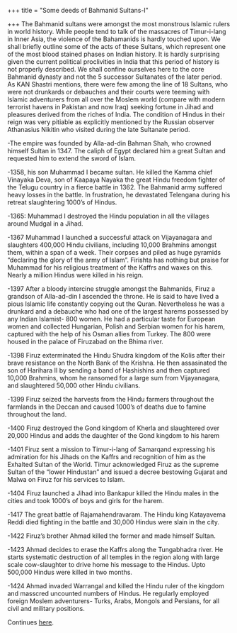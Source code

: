+++
title = "Some deeds of Bahmanid Sultans-I"

+++
The Bahmanid sultans were amongst the most monstrous Islamic rulers in
world history. While people tend to talk of the massacres of
Timur-i-lang in Inner Asia, the violence of the Bahamanids is hardly
touched upon. We shall briefly outline some of the acts of these
Sultans, which represent one of the most blood stained phases on Indian
history. It is hardly surprising given the current political
proclivities in India that this period of history is not properly
described. We shall confine ourselves here to the core Bahmanid dynasty
and not the 5 successor Sultanates of the later period. As KAN Shastri
mentions, there were few among the line of 18 Sultans, who were not
drunkards or debauches and their courts were teeming with Islamic
adventurers from all over the Moslem world (compare with modern
terrorist havens in Pakistan and now Iraq) seeking fortune in Jihad and
pleasures derived from the riches of India. The condition of Hindus in
their reign was very pitiable as explicitly mentioned by the Russian
observer Athanasius Nikitin who visited during the late Sultanate
period.

\-The empire was founded by Alla-ad-din Bahman Shah, who crowned himself
Sultan in 1347. The caliph of Egypt declared him a great Sultan and
requested him to extend the sword of Islam.

\-1358, his son Muhammad I became sultan. He killed the Kamma chief
Vinayaka Deva, son of Kaapaya Nayaka the great Hindu freedom fighter of
the Telugu country in a fierce battle in 1362. The Bahmanid army
suffered heavy losses in the battle. In frustration, he devastated
Telengana during his retreat slaughtering 1000’s of Hindus.

\-1365: Muhammad I destroyed the Hindu population in all the villages
around Mudgal in a Jihad.

\-1367 Muhammad I launched a successful attack on Vijayanagara and
slaughters 400,000 Hindu civilians, including 10,000 Brahmins amongst
them, within a span of a week. Their corpses and piled as huge pyramids
“declaring the glory of the army of Islam”. Firishta has nothing but
praise for Muhammad for his religious treatment of the Kaffrs and waxes
on this. Nearly a million Hindus were killed in his reign.

\-1397 After a bloody intercine struggle amongst the Bahmanids, Firuz a
grandson of Alla-ad-din I ascended the throne. He is said to have lived
a pious Islamic life constantly copying out the Quran. Nevertheless he
was a drunkard and a debauche who had one of the largest harems
possessed by any Indian Islamist- 800 women. He had a particular taste
for European women and collected Hungarian, Polish and Serbian women for
his harem, captured with the help of his Osman allies from Turkey. The
800 were housed in the palace of Firuzabad on the Bhima river.

\-1398 Firuz exterminated the Hindu Shudra kingdom of the Kolis after
their brave resistance on the North Bank of the Krishna. He then
assasinated the son of Harihara II by sending a band of Hashishins and
then captured 10,000 Brahmins, whom he ransomed for a large sum from
Vijayanagara, and slaughtered 50,000 other Hindu civilians.

\-1399 Firuz seized the harvests from the Hindu farmers throughout the
farmlands in the Deccan and caused 1000’s of deaths due to famine
throughout the land.

\-1400 Firuz destroyed the Gond kingdom of Kherla and slaughtered over
20,000 Hindus and adds the daughter of the Gond kingdom to his harem

\-1401 Firuz sent a mission to Timur-i-lang of Samarqand expressing his
admiration for his Jihads on the Kaffrs and recognition of him as the
Exhalted Sultan of the World. Timur acknowledged Firuz as the supreme
Sultan of the “lower Hindustan” and issued a decree bestowing Gujarat
and Malwa on Firuz for his services to Islam.

\-1404 Firuz launched a Jihad into Bankapur killed the Hindu males in
the cities and took 1000’s of boys and girls for the harem.

\-1417 The great battle of Rajamahendravaram. The Hindu king Katayavema
Reddi died fighting in the battle and 30,000 Hindus were slain in the
city.

\-1422 Firuz’s brother Ahmad killed the former and made himself Sultan.

\-1423 Ahmad decides to erase the Kaffrs along the Tungabhadra river. He
starts systematic destruction of all temples in the region along with
large scale cow-slaughter to drive home his message to the Hindus. Upto
500,000 Hindus were killed in two months.

\-1424 Ahmad invaded Warrangal and killed the Hindu ruler of the kingdom
and masscred uncounted numbers of Hindus. He regularly employed foreign
Moslem adventurers- Turks, Arabs, Mongols and Persians, for all civil
and military positions.

Continues
[here](https://manasataramgini.wordpress.com/2004/12/18/deeds-of-the-bahmanid-sultans-ii/).
